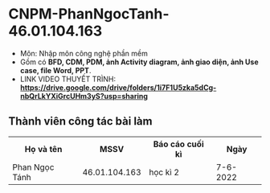 # CNPM-PhanNgocTanh-46.01.104.163
- Môn: Nhập môn công nghệ phần mềm 
- Gồm có **BFD, CDM, PDM, ảnh Activity diagram, ảnh giao diện, ảnh Use case, file Word, PPT**.
- LINK VIDEO THUYẾT TRÌNH: 
**https://drive.google.com/drive/folders/1i7F1U5zka5dCg-nbQrLkYXiGrcUHm3yS?usp=sharing**
<h2>Thành viên công tác bài làm</h2>

<table style="width:100%">
  <tr>
    <th>Họ và tên</th>
    <th>MSSV</th>
    <th>Báo cáo cuối kì</th>
    <th>Ngày</th>
  </tr>
  <tr>
    <td>Phan Ngọc Tánh</td>
    <td>46.01.104.163</td>
    <td>học kì 2</td>
    <td>7-6-2022</td>
  </tr>
</table>
</body>
</html>

